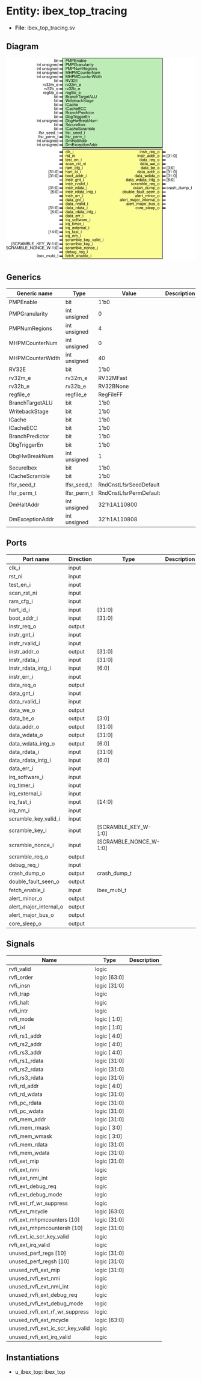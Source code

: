 # Entity: ibex_top_tracing

- **File**: ibex_top_tracing.sv

## Diagram

![Diagram](../svg/ibex_top_tracing.svg "Diagram")

## Generics

| Generic name     | Type         | Value                  | Description |
| ---------------- | ------------ | ---------------------- | ----------- |
| PMPEnable        | bit          | 1'b0                   |             |
| PMPGranularity   | int unsigned | 0                      |             |
| PMPNumRegions    | int unsigned | 4                      |             |
| MHPMCounterNum   | int unsigned | 0                      |             |
| MHPMCounterWidth | int unsigned | 40                     |             |
| RV32E            | bit          | 1'b0                   |             |
| rv32m_e          | rv32m_e      | RV32MFast              |             |
| rv32b_e          | rv32b_e      | RV32BNone              |             |
| regfile_e        | regfile_e    | RegFileFF              |             |
| BranchTargetALU  | bit          | 1'b0                   |             |
| WritebackStage   | bit          | 1'b0                   |             |
| ICache           | bit          | 1'b0                   |             |
| ICacheECC        | bit          | 1'b0                   |             |
| BranchPredictor  | bit          | 1'b0                   |             |
| DbgTriggerEn     | bit          | 1'b0                   |             |
| DbgHwBreakNum    | int unsigned | 1                      |             |
| SecureIbex       | bit          | 1'b0                   |             |
| ICacheScramble   | bit          | 1'b0                   |             |
| lfsr_seed_t      | lfsr_seed_t  | RndCnstLfsrSeedDefault |             |
| lfsr_perm_t      | lfsr_perm_t  | RndCnstLfsrPermDefault |             |
| DmHaltAddr       | int unsigned | 32'h1A110800           |             |
| DmExceptionAddr  | int unsigned | 32'h1A110808           |             |

## Ports

| Port name              | Direction | Type                   | Description |
| ---------------------- | --------- | ---------------------- | ----------- |
| clk_i                  | input     |                        |             |
| rst_ni                 | input     |                        |             |
| test_en_i              | input     |                        |             |
| scan_rst_ni            | input     |                        |             |
| ram_cfg_i              | input     |                        |             |
| hart_id_i              | input     | [31:0]                 |             |
| boot_addr_i            | input     | [31:0]                 |             |
| instr_req_o            | output    |                        |             |
| instr_gnt_i            | input     |                        |             |
| instr_rvalid_i         | input     |                        |             |
| instr_addr_o           | output    | [31:0]                 |             |
| instr_rdata_i          | input     | [31:0]                 |             |
| instr_rdata_intg_i     | input     | [6:0]                  |             |
| instr_err_i            | input     |                        |             |
| data_req_o             | output    |                        |             |
| data_gnt_i             | input     |                        |             |
| data_rvalid_i          | input     |                        |             |
| data_we_o              | output    |                        |             |
| data_be_o              | output    | [3:0]                  |             |
| data_addr_o            | output    | [31:0]                 |             |
| data_wdata_o           | output    | [31:0]                 |             |
| data_wdata_intg_o      | output    | [6:0]                  |             |
| data_rdata_i           | input     | [31:0]                 |             |
| data_rdata_intg_i      | input     | [6:0]                  |             |
| data_err_i             | input     |                        |             |
| irq_software_i         | input     |                        |             |
| irq_timer_i            | input     |                        |             |
| irq_external_i         | input     |                        |             |
| irq_fast_i             | input     | [14:0]                 |             |
| irq_nm_i               | input     |                        |             |
| scramble_key_valid_i   | input     |                        |             |
| scramble_key_i         | input     | [SCRAMBLE_KEY_W-1:0]   |             |
| scramble_nonce_i       | input     | [SCRAMBLE_NONCE_W-1:0] |             |
| scramble_req_o         | output    |                        |             |
| debug_req_i            | input     |                        |             |
| crash_dump_o           | output    | crash_dump_t           |             |
| double_fault_seen_o    | output    |                        |             |
| fetch_enable_i         | input     | ibex_mubi_t            |             |
| alert_minor_o          | output    |                        |             |
| alert_major_internal_o | output    |                        |             |
| alert_major_bus_o      | output    |                        |             |
| core_sleep_o           | output    |                        |             |

## Signals

| Name                             | Type         | Description |
| -------------------------------- | ------------ | ----------- |
| rvfi_valid                       | logic        |             |
| rvfi_order                       | logic [63:0] |             |
| rvfi_insn                        | logic [31:0] |             |
| rvfi_trap                        | logic        |             |
| rvfi_halt                        | logic        |             |
| rvfi_intr                        | logic        |             |
| rvfi_mode                        | logic [ 1:0] |             |
| rvfi_ixl                         | logic [ 1:0] |             |
| rvfi_rs1_addr                    | logic [ 4:0] |             |
| rvfi_rs2_addr                    | logic [ 4:0] |             |
| rvfi_rs3_addr                    | logic [ 4:0] |             |
| rvfi_rs1_rdata                   | logic [31:0] |             |
| rvfi_rs2_rdata                   | logic [31:0] |             |
| rvfi_rs3_rdata                   | logic [31:0] |             |
| rvfi_rd_addr                     | logic [ 4:0] |             |
| rvfi_rd_wdata                    | logic [31:0] |             |
| rvfi_pc_rdata                    | logic [31:0] |             |
| rvfi_pc_wdata                    | logic [31:0] |             |
| rvfi_mem_addr                    | logic [31:0] |             |
| rvfi_mem_rmask                   | logic [ 3:0] |             |
| rvfi_mem_wmask                   | logic [ 3:0] |             |
| rvfi_mem_rdata                   | logic [31:0] |             |
| rvfi_mem_wdata                   | logic [31:0] |             |
| rvfi_ext_mip                     | logic [31:0] |             |
| rvfi_ext_nmi                     | logic        |             |
| rvfi_ext_nmi_int                 | logic        |             |
| rvfi_ext_debug_req               | logic        |             |
| rvfi_ext_debug_mode              | logic        |             |
| rvfi_ext_rf_wr_suppress          | logic        |             |
| rvfi_ext_mcycle                  | logic [63:0] |             |
| rvfi_ext_mhpmcounters [10]       | logic [31:0] |             |
| rvfi_ext_mhpmcountersh [10]      | logic [31:0] |             |
| rvfi_ext_ic_scr_key_valid        | logic        |             |
| rvfi_ext_irq_valid               | logic        |             |
| unused_perf_regs [10]            | logic [31:0] |             |
| unused_perf_regsh [10]           | logic [31:0] |             |
| unused_rvfi_ext_mip              | logic [31:0] |             |
| unused_rvfi_ext_nmi              | logic        |             |
| unused_rvfi_ext_nmi_int          | logic        |             |
| unused_rvfi_ext_debug_req        | logic        |             |
| unused_rvfi_ext_debug_mode       | logic        |             |
| unused_rvfi_ext_rf_wr_suppress   | logic        |             |
| unused_rvfi_ext_mcycle           | logic [63:0] |             |
| unused_rvfi_ext_ic_scr_key_valid | logic        |             |
| unused_rvfi_ext_irq_valid        | logic        |             |

## Instantiations

- u_ibex_top: ibex_top
